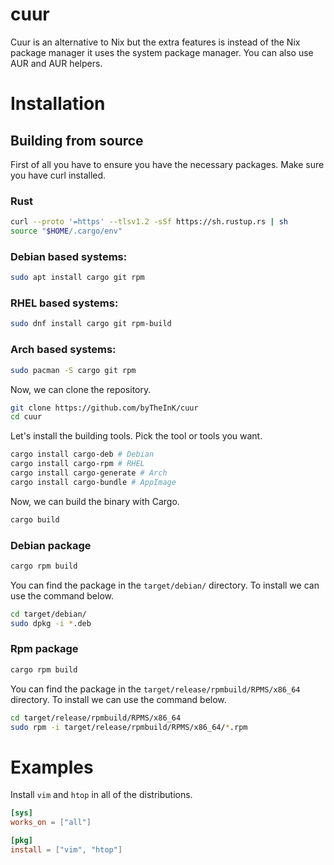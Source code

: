 # cuur
Cuur is an alternative to Nix but the extra features is instead of the Nix package manager it uses the system package manager. You can also use AUR and AUR helpers.

# Installation

## Building from source
First of all you have to ensure you have the necessary packages. Make sure you have curl installed.

### Rust
```bash
curl --proto '=https' --tlsv1.2 -sSf https://sh.rustup.rs | sh
source "$HOME/.cargo/env"
```

### Debian based systems:
```bash
sudo apt install cargo git rpm
```

### RHEL based systems:
```bash
sudo dnf install cargo git rpm-build
```

### Arch based systems:
```bash
sudo pacman -S cargo git rpm
```

Now, we can clone the repository.
```bash
git clone https://github.com/byTheInK/cuur
cd cuur
```

Let's install the building tools. Pick the tool or tools you want.
```bash
cargo install cargo-deb # Debian
cargo install cargo-rpm # RHEL
cargo install cargo-generate # Arch
cargo install cargo-bundle # AppImage
```

Now, we can build the binary with Cargo.
```bash
cargo build
```

### Debian package
```bash
cargo rpm build
```
You can find the package in the `target/debian/` directory. To install we can use the command below.

```bash
cd target/debian/
sudo dpkg -i *.deb
```

### Rpm package
```bash
cargo rpm build
```
You can find the package in the `target/release/rpmbuild/RPMS/x86_64` directory. To install we can use the command below.

```bash
cd target/release/rpmbuild/RPMS/x86_64
sudo rpm -i target/release/rpmbuild/RPMS/x86_64/*.rpm
```



# Examples

Install `vim` and `htop` in all of the distributions.
```toml
[sys]
works_on = ["all"]

[pkg]
install = ["vim", "htop"]
```
